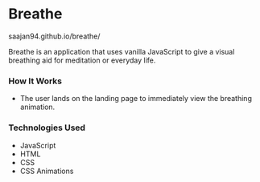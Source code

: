 # Breathe

saajan94.github.io/breathe/

Breathe is an application that uses vanilla JavaScript to give a visual breathing aid for meditation or everyday life.

### How It Works
* The user lands on the landing page to immediately view the breathing animation.

### Technologies Used
* JavaScript
* HTML
* CSS
* CSS Animations

